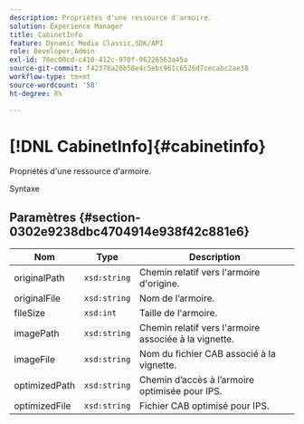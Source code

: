 ```yaml
---
description: Propriétés d'une ressource d'armoire.
solution: Experience Manager
title: CabinetInfo
feature: Dynamic Media Classic,SDK/API
role: Developer,Admin
exl-id: 78ec00cd-c410-412c-970f-96226563a45a
source-git-commit: f42378a20b58e4c5ebc961c6526d7cecabc2ae38
workflow-type: tm+mt
source-wordcount: '58'
ht-degree: 8%

---
```


# [!DNL CabinetInfo]{#cabinetinfo}

Propriétés d&#39;une ressource d&#39;armoire.

Syntaxe

## Paramètres {#section-0302e9238dbc4704914e938f42c881e6}

| Nom | Type | Description |
|---|---|---|
| originalPath | `xsd:string` | Chemin relatif vers l&#39;armoire d&#39;origine. |
| originalFile | `xsd:string` | Nom de l’armoire. |
| fileSize | `xsd:int` | Taille de l&#39;armoire. |
| imagePath | `xsd:string` | Chemin relatif vers l&#39;armoire associée à la vignette. |
| imageFile | `xsd:string` | Nom du fichier CAB associé à la vignette. |
| optimizedPath | `xsd:string` | Chemin d’accès à l’armoire optimisée pour IPS. |
| optimizedFile | `xsd:string` | Fichier CAB optimisé pour IPS. |
